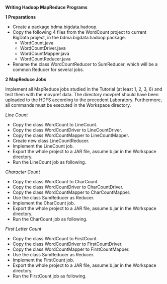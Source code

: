 **Writing Hadoop MapReduce Programs**

**1 Preparations**

- Create a package bdma.bigdata.hadoop.
- Copy the following 4 files from the WordCount project to current BigData project, in the bdma.bigdata.hadoop package.
    - WordCount.java
    - WordCountDriver.java
    - WordCountMapper.java 
    - WordCountReducer.java
- Rename the class WordCountReducer to SumReducer, which will be a common Reducer for several jobs.

**2 MapReduce Jobs**

Implement all MapReduce jobs studied in the Tutorial (at least 1, 2, 3, 6) and test them with the movpref data. The directory movpref should have been uploaded to the HDFS according to the precedent Laboratory. Furthermore, all commands must be executed in the Workspace directory.

*Line Count*

- Copy the class WordCount to LineCount.
- Copy the class WordCountDriver to LineCountDriver.
- Copy the class WordCountMapper to LineCountMapper.
- Create new class LineCountReducer.
- Implement the LineCount job.
- Export the whole project to a JAR file, assume b.jar in the Workspace directory.
- Run the LineCount job as following.

*Character Count*

- Copy the class WordCount to CharCount.
- Copy the class WordCountDriver to CharCountDriver.
- Copy the class WordCountMapper to CharCountMapper.
- Use the class SumReducer as Reducer.
- Implement the CharCount job.
- Export the whole project to a JAR file, assume b.jar in the Workspace directory.
- Run the CharCount job as following.

*First Letter Count*

- Copy the class WordCount to FirstCount.
- Copy the class WordCountDriver to FirstCountDriver.
- Copy the class WordCountMapper to FirstCountMapper.
- Use the class SumReducer as Reducer.
- Implement the FirstCount job.
- Export the whole project to a JAR file, assume b.jar in the Workspace directory.
- Run the FirstCount job as following.